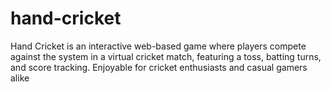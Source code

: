 # hand-cricket
Hand Cricket is an interactive web-based game where players compete against the system in a virtual cricket match, featuring a toss, batting turns, and score tracking. Enjoyable for cricket enthusiasts and casual gamers alike
